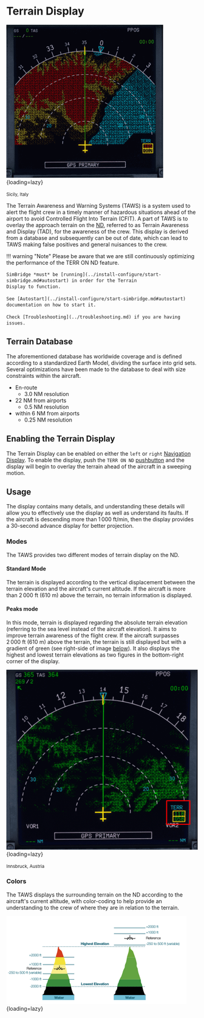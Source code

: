 # Terrain Display
![terrain display](../assets/terr-nd1.png){loading=lazy}

<small>Sicily, Italy</small>

The Terrain Awareness and Warning Systems (TAWS) is a system used to alert the flight crew in a timely manner of hazardous situations ahead of the airport to avoid Controlled Flight Into Terrain (CFIT). A part of TAWS is to overlay the approach terrain on the [ND](../../pilots-corner/a32nx-briefing/flight-deck/front/nd.md), referred to as Terrain Awareness and Display (TAD), for the awareness of the crew. This display is derived from a database and subsequently can be out of date, which can lead to TAWS making false positives and general nuisances to the crew.

!!! warning "Note"
    Please be aware that we are still continuously optimizing the performance of the TERR ON ND feature.

    SimBridge *must* be [running](../install-configure/start-simbridge.md#autostart) in order for the Terrain 
    Display to function.

    See [Autostart](../install-configure/start-simbridge.md#autostart) documentation on how to start it. 

    Check [Troubleshooting](../troubleshooting.md) if you are having issues.

## Terrain Database
The aforementioned database has worldwide coverage and is defined according to a standardized Earth Model, dividing the surface into grid sets. Several optimizations have been made to the database to deal with size constraints within the aircraft.

- En-route
    - 3.0 NM resolution
- 22 NM from airports
    - 0.5 NM resolution
- within 6 NM from airports
    - 0.25 NM resolution

## Enabling the Terrain Display

The Terrain Display can be enabled on either the `left` or `right` [Navigation Display](../../pilots-corner/a32nx-briefing/flight-deck/front/nd.md). To enable the display, push the `TERR ON ND` [pushbutton](../../pilots-corner/a32nx-briefing/flight-deck/front/nd.md#terr-on-nd-pushbutton) and the display will begin to overlay the terrain ahead of the aircraft in a sweeping motion.

## Usage
The display contains many details, and understanding these details will allow you to effectively use the display as well as understand its faults. If the aircraft is descending more than 1 000 ft/min, then the display provides a 30-second advance display for better projection.

### Modes
The TAWS provides two different modes of terrain display on the ND.

#### Standard Mode
The terrain is displayed according to the vertical displacement between the terrain elevation and the aircraft's current altitude. If the aircraft is more than 2 000 ft (610 m) above the terrain, no terrain information is displayed.

#### Peaks mode
In this mode, terrain is displayed regarding the absolute terrain elevation (referring to the sea level instead of the aircraft elevation). It aims to improve terrain awareness of the flight crew. If the aircraft surpasses 2 000 ft (610 m) above the terrain, the terrain is still displayed but with a gradient of green (see right-side of image [below](#colors)). It also displays the highest and lowest terrain elevations as two figures in the bottom-right corner of the display.

![taws peaks mode](../assets/terr-nd2.png){loading=lazy}

<small>Innsbruck, Austria</small>

### Colors
The TAWS displays the surrounding terrain on the ND according to the aircraft's current altitude, with color-coding to help provide an understanding to the crew of where they are in relation to the terrain.

![TAWS Color Coding](../assets/taws_color_coding.png "Color coding displays by the TAWS"){loading=lazy}

